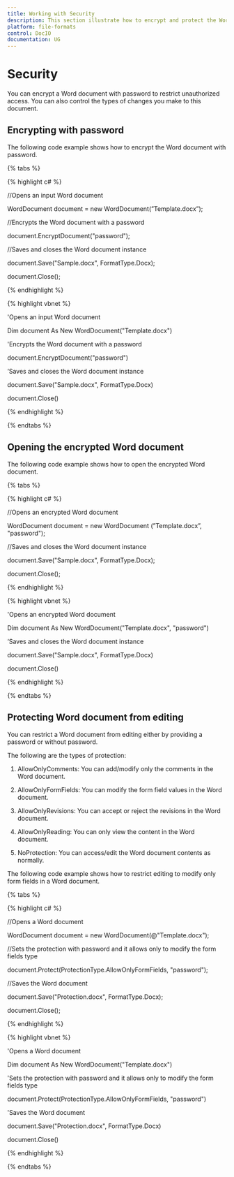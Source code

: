 ```yaml
---
title: Working with Security
description: This section illustrate how to encrypt and protect the Word document
platform: file-formats
control: DocIO
documentation: UG
---
```

# Security

You can encrypt a Word document with password to restrict unauthorized access. You can also control the types of changes you make to this document.

## Encrypting with password

The following code example shows how to encrypt the Word document with password.

{% tabs %}  

{% highlight c# %}


//Opens an input Word document

WordDocument document = new WordDocument(”Template.docx”);

//Encrypts the Word document with a password

document.EncryptDocument("password");

//Saves and closes the Word document instance

document.Save("Sample.docx", FormatType.Docx);

document.Close();



{% endhighlight %}

{% highlight vbnet %}


'Opens an input Word document

Dim document As New WordDocument("Template.docx")

'Encrypts the Word document with a password

document.EncryptDocument("password")

‘Saves and closes the Word document instance

document.Save("Sample.docx", FormatType.Docx)

document.Close()



{% endhighlight %}

{% endtabs %}  

## Opening the encrypted Word document

The following code example shows how to open the encrypted Word document. 

{% tabs %}  

{% highlight c# %}

//Opens an encrypted Word document

WordDocument document = new WordDocument (”Template.docx”, "password");

//Saves and closes the Word document instance

document.Save("Sample.docx", FormatType.Docx);

document.Close();



{% endhighlight %}

{% highlight vbnet %}

'Opens an encrypted Word document

Dim document As New WordDocument("Template.docx", "password")

‘Saves and closes the Word document instance

document.Save("Sample.docx", FormatType.Docx)

document.Close()

{% endhighlight %} 

  {% endtabs %}  

  
  
## Protecting Word document from editing

You can restrict a Word document from editing either by providing a password or without password. 

The following are the types of protection:

1. AllowOnlyComments: You can add/modify only the comments in the Word document.

2. AllowOnlyFormFields: You can modify the form field values in the Word document.

3. AllowOnlyRevisions: You can accept or reject the revisions in the Word document.

4. AllowOnlyReading: You can only view the content in the Word document.

5. NoProtection: You can access/edit the Word document contents as normally.

The following code example shows how to restrict editing to modify only form fields in a Word document.

{% tabs %}  

{% highlight c# %}


//Opens a Word document

WordDocument document = new WordDocument(@"Template.docx");

//Sets the protection with password and it allows only to modify the form fields type

document.Protect(ProtectionType.AllowOnlyFormFields, "password"); 

//Saves the Word document

document.Save("Protection.docx", FormatType.Docx);

document.Close();



{% endhighlight %}

{% highlight vbnet %}


'Opens a Word document

Dim document As New WordDocument("Template.docx")

'Sets the protection with password and it allows only to modify the form fields type

document.Protect(ProtectionType.AllowOnlyFormFields, "password")

'Saves the Word document

document.Save("Protection.docx", FormatType.Docx)

document.Close()



{% endhighlight %}

{% endtabs %}  